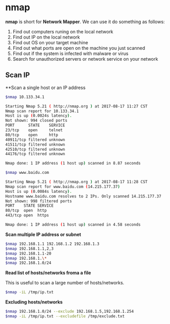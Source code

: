 # nmap

**nmap** is short for **Network Mapper**. We can use it do something as follows:    


1. Find out computers runing on the local network
2. Find out IP on the local network
3. Find out OS on your target machine
4. Find out what ports are open on the machine you just scanned
5. Find out if the system is infected with malware or virus    
6. Search for unauthorized servers or network service on your network

## Scan IP   

**Scan a single host or an IP address

```bash
$nmap 10.133.34.1

Starting Nmap 5.21 ( http://nmap.org ) at 2017-08-17 11:27 CST
Nmap scan report for 10.133.34.1
Host is up (0.0024s latency).
Not shown: 994 closed ports
PORT      STATE    SERVICE
23/tcp    open     telnet
80/tcp    open     http
40911/tcp filtered unknown
41511/tcp filtered unknown
42510/tcp filtered unknown
44176/tcp filtered unknown

Nmap done: 1 IP address (1 host up) scanned in 8.87 seconds

$nmap www.baidu.com

Starting Nmap 5.21 ( http://nmap.org ) at 2017-08-17 11:28 CST
Nmap scan report for www.baidu.com (14.215.177.37)
Host is up (0.0084s latency).
Hostname www.baidu.com resolves to 2 IPs. Only scanned 14.215.177.37
Not shown: 998 filtered ports
PORT    STATE SERVICE
80/tcp  open  http
443/tcp open  https

Nmap done: 1 IP address (1 host up) scanned in 4.58 seconds
```

**Scan multiple IP address or subnet**

```bash
$nmap 192.168.1.1 192.168.1.2 192.168.1.3
$nmap 192.168.1.1,2,3    
$nmap 192.168.1.1-20   
$nmap 192.168.1.\*
$nmap 192.168.1.0/24     
```

**Read list of hosts/networks froma a file**    

This is useful to scan a large number of hosts/networks.

```bash
$nmap -iL /tmp/ip.txt
```

**Excluding hosts/networks**

```bash
$nmap 192.168.1.0/24 --exclude 192.168.1.5,192.168.1.254
$nmap -iL /tmp/ip.txt --excludefile /tmp/exclude.txt
```
